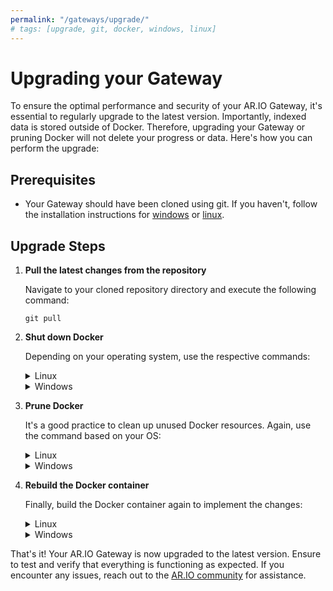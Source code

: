 ```yaml
---
permalink: "/gateways/upgrade/"
# tags: [upgrade, git, docker, windows, linux]
---
```


# Upgrading your Gateway

To ensure the optimal performance and security of your AR.IO Gateway, it's essential to regularly upgrade to the latest version. Importantly, indexed data is stored outside of Docker. Therefore, upgrading your Gateway or pruning Docker will not delete your progress or data. Here's how you can perform the upgrade:

## Prerequisites

- Your Gateway should have been cloned using git. If you haven't, follow the installation instructions for [windows](/gateways/ar-io-node/windows-setup) or [linux](/gateways/ar-io-node/linux-setup).


## Upgrade Steps

1. **Pull the latest changes from the repository**

    Navigate to your cloned repository directory and execute the following command:

    ```
    git pull
    ```

2. **Shut down Docker**

    Depending on your operating system, use the respective commands:

    <details>
    <summary>Linux</summary>

    ```
    sudo docker-compose down
    ```

    </details>

    <details>
    <summary>Windows</summary>

    ```
    docker-compose down
    ```

    </details>

3. **Prune Docker**

    It's a good practice to clean up unused Docker resources. Again, use the command based on your OS:

    <details>
    <summary>Linux</summary>

    ```
    sudo docker system prune -f
    ```

    </details>

    <details>
    <summary>Windows</summary>

    ```
    docker system prune -f
    ```

    </details>

4. **Rebuild the Docker container**

    Finally, build the Docker container again to implement the changes:

    <details>
    <summary>Linux</summary>

    ```
    sudo docker-compose up -d --build 
    ```

    </details>

    <details>
    <summary>Windows</summary>

    ```
    docker-compose up -d --build 
    ```

    </details>

That's it! Your AR.IO Gateway is now upgraded to the latest version. Ensure to test and verify that everything is functioning as expected. If you encounter any issues, reach out to the [AR.IO community](https://discord.gg/7zUPfN4D6g) for assistance.
